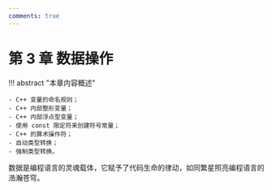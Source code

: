 ```yaml
---
comments: true
---
```


# 第 3 章 数据操作

!!! abstract "本章内容概述"

    - C++ 变量的命名规则；
    - C++ 内部整形变量；
    - C++ 内部浮点型变量；
    - 使用 const 限定符来创建符号常量；
    - C++ 的算术操作符；
    - 自动类型转换；
    - 强制类型转换。

数据是编程语言的灵魂载体，它赋予了代码生命的律动，如同繁星照亮编程语言的浩瀚苍穹。